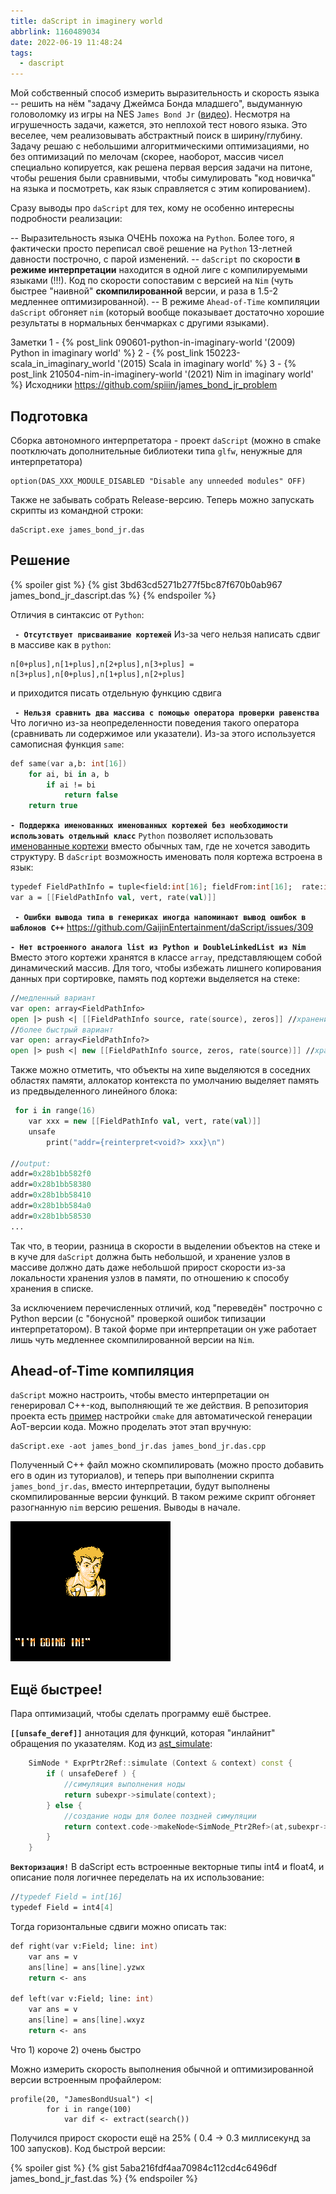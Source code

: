 ```yaml
---
title: daScript in imaginery world
abbrlink: 1160489034
date: 2022-06-19 11:48:24
tags:
  - dascript
---
```


Мой собственный способ измерить выразительность и скорость языка -- решить на нём "задачу Джеймса Бонда младшего", выдуманную головоломку из игры на NES `James Bond Jr` ([видео](https://youtu.be/Kzu_cGHFqM8?t=1290)). Несмотря на игрушечность задачи, кажется, это неплохой тест нового языка. Это веселее, чем реализовывать абстрактный поиск в ширину/глубину. Задачу решаю с небольшими алгоритмическими оптимизациями, но без оптимизаций по мелочам (скорее, наоборот, массив чисел специально копируется, как решена первая версия задачи на питоне, чтобы решения были сравнивыми, чтобы симулировать "код новичка" на языка и посмотреть, как язык справляется с этим копированием).

Сразу выводы про `daScript` для тех, кому не особенно интересны подробности реализации:

-- Выразительность языка ОЧЕНЬ похожа на `Python`. Более того, я фактически просто переписал своё решение на `Python` 13-летней давности построчно, с парой изменений.
-- `daScript` по скорости **в режиме интерпретации** находится в одной лиге с компилируемыми языками (!!!). Код по скорости сопоставим с версией на `Nim` (чуть быстрее "наивной" **скомпилированной** версии, и раза в 1.5-2 медленнее оптимизированной).
-- В режиме `Ahead-of-Time` компиляции `daScript` обгоняет `nim` (который вообще показывает достаточно хорошие результаты в нормальных бенчмарках с другими языками).

<!-- more -->
Заметки
1 - {% post_link 090601-python-in-imaginary-world '(2009) Python in imaginary world' %} 
2 - {% post_link 150223-scala_in_imaginary_world '(2015) Scala in imaginary world' %}
3 - {% post_link 210504-nim-in-imaginery-world '(2021) Nim in imaginary world' %} 
Исходники
https://github.com/spiiin/james_bond_jr_problem

## Подготовка

Сборка автономного интерпретатора - проект `daScript` (можно в cmake поотключать дополнительные библиотеки типа `glfw`, ненужные для интерпретатора)
```
option(DAS_XXX_MODULE_DISABLED "Disable any unneeded modules" OFF)
```
Также не забывать собрать Release-версию. Теперь можно запускать скрипты из командной строки:
```
daScript.exe james_bond_jr.das
```

## Решение

{% spoiler gist %}
{% gist 3bd63cd5271b277f5bc87f670b0ab967 james_bond_jr_dascript.das %}
{% endspoiler %}

Отличия в синтаксис от `Python`:

**` - Отсутствует присваивание кортежей`**
Из-за чего нельзя написать сдвиг в массиве как в `python`:
```
n[0+plus],n[1+plus],n[2+plus],n[3+plus] = n[3+plus],n[0+plus],n[1+plus],n[2+plus]
```
и приходится писать отдельную функцию сдвига

**` - Нельзя сравнить два массива с помощью оператора проверки равенства`**
Что логично из-за неопределенности поведения такого оператора (сравнивать ли содержимое или указатели). Из-за этого используется самописная функция `same`:
```fsharp
def same(var a,b: int[16])
    for ai, bi in a, b
        if ai != bi
            return false
    return true
```

**`- Поддержка именованных именованных кортежей без необходимости использовать отдельный класс`**
`Python` позволяет использовать [именованные кортежи](https://docs.python.org/3.6/library/collections.html?highlight=namedtuple#collections.namedtuple) вместо обычных там, где не хочется заводить структуру. В `daScript` возможность именовать поля кортежа встроена в язык:
```fsharp
typedef FieldPathInfo = tuple<field:int[16]; fieldFrom:int[16];  rate:int>
var a = [[FieldPathInfo val, vert, rate(val)]]
```

**` - Ошибки вывода типа в генериках иногда напоминают вывод ошибок в шаблонов C++`**
https://github.com/GaijinEntertainment/daScript/issues/309

**`- Нет встроенного аналога list из Python и DoubleLinkedList из Nim`**
Вместо этого кортежи хранятся в классе `array`, представляющем собой динамический массив. Для того, чтобы избежать лишнего копирования данных при сортировке, память под кортежи выделяется на стеке:
```fsharp
//медленный вариант
var open: array<FieldPathInfo>
open |> push <| [[FieldPathInfo source, rate(source), zeros]] //хранение в массиве объектов
//более быстрый вариант
var open: array<FieldPathInfo?>
open |> push <| new [[FieldPathInfo source, zeros, rate(source)]] //хранение в массиве ссылок на объекта на хипе
```

Также можно отметить, что объекты на хипе выделяются в соседних областях памяти, аллокатор контекста по умолчанию выделяет память из предвыделенного линейного блока:
```fsharp
 for i in range(16)
    var xxx = new [[FieldPathInfo val, vert, rate(val)]]
    unsafe
        print("addr={reinterpret<void?> xxx}\n")

//output:
addr=0x28b1bb582f0
addr=0x28b1bb58380
addr=0x28b1bb58410
addr=0x28b1bb584a0
addr=0x28b1bb58530
...
```

Так что, в теории, разница в скорости в выделении объектов на стеке и в куче для `daScript` должна быть небольшой, и хранение узлов в массиве должно дать даже небольшой прирост скорости из-за локальности хранения узлов в памяти, по отношению к способу хранения в списке.

За исключением перечисленных отличий, код "переведён" построчно с Python версии (с "бонусной" проверкой ошибок типизации интерпретатором). В такой форме при интерпретации он уже работает лишь чуть медленнее скомпилированной версии на `Nim`.

## Ahead-of-Time компиляция

`daScript` можно настроить, чтобы вместо интерпретации он генерировал C++-код, выполняющий те же действия. В репозитория проекта есть [пример](https://github.com/GaijinEntertainment/daScript/blob/master/examples/tutorial/CMakeLists.txt#L36) настройки `cmake` для автоматической генерации AoT-версии кода.
Можно проделать этот этап вручную:
```
daScript.exe -aot james_bond_jr.das james_bond_jr.das.cpp
```

Полученный C++ файл можно скомпилировать (можно просто добавить его в один из туториалов), и теперь при выполнении скрипта `james_bond_jr.das`, вместо интерпретации, будут выполнены скомпилированные версии функций. В таком режиме скрипт обгоняет разогнанную `nim` версию решения. Выводы в начале.

![jbjr](220619-dascript-in-imaginery-world/jbjr.gif)

## Ещё быстрее!

Пара оптимизаций, чтобы сделать программу ешё быстрее.

**`[[unsafe_deref]]`**
аннотация для функций, которая "инлайнит" обращения по указателям.
Код из [ast_simulate](https://github.com/GaijinEntertainment/daScript/blob/a0fcdfdbf134d3dfb8055c9218c6e57ff4ae925b/src/ast/ast_simulate.cpp#L1023):
```cpp
    SimNode * ExprPtr2Ref::simulate (Context & context) const {
        if ( unsafeDeref ) {
            //симуляция выполнения ноды
            return subexpr->simulate(context);
        } else {
            //создание ноды для более поздней симуляции
            return context.code->makeNode<SimNode_Ptr2Ref>(at,subexpr->simulate(context));
        }
    }
```

**`Векторизация!`**
В daScript есть встроенные векторные типы int4 и float4, и описание поля логичнее переделать на их использование:
```fsharp
//typedef Field = int[16]
typedef Field = int4[4]
```
Тогда горизонтальные сдвиги можно описать так:
```fsharp
def right(var v:Field; line: int)
    var ans = v
    ans[line] = ans[line].yzwx
    return <- ans

def left(var v:Field; line: int)
    var ans = v
    ans[line] = ans[line].wxyz
    return <- ans
```

Что 1) короче 2) очень быстро

Можно измерить скорость выполнения обычной и оптимизированной версии встроенным профайлером:
```
profile(20, "JamesBondUsual") <|
        for i in range(100)
            var dif <- extract(search())
```

Получился прирост скорости ещё на 25% ( 0.4 -> 0.3 миллисекунд за 100 запусков).
Код быстрой версии:

{% spoiler gist %}
{% gist 5aba216fdf4aa70984c112cd4c6496df james_bond_jr_fast.das %}
{% endspoiler %}
